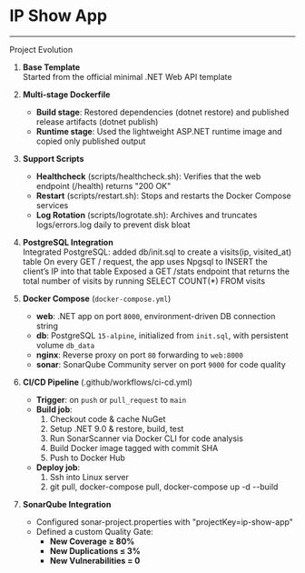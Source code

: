 # IP Show App
---

Project Evolution

1. **Base Template**  
   Started from the official minimal .NET Web API template

2. **Multi-stage Dockerfile**  
   - **Build stage**: Restored dependencies (dotnet restore) and published release artifacts (dotnet publish)
   - **Runtime stage**: Used the lightweight ASP.NET runtime image and copied only published output

3. **Support Scripts**  
   - **Healthcheck** (scripts/healthcheck.sh): Verifies that the web endpoint (/health) returns "200 OK"
   - **Restart** (scripts/restart.sh): Stops and restarts the Docker Compose services
   - **Log Rotation** (scripts/logrotate.sh): Archives and truncates logs/errors.log daily to prevent disk bloat

4. **PostgreSQL Integration**  
   Integrated PostgreSQL: added db/init.sql to create a visits(ip, visited_at) table
   On every GET / request, the app uses Npgsql to INSERT the client’s IP into that table
   Exposed a GET /stats endpoint that returns the total number of visits by running SELECT COUNT(*) FROM visits

5. **Docker Compose** (`docker-compose.yml`)  
   - **web**: .NET app on port `8000`, environment-driven DB connection string
   - **db**: PostgreSQL `15-alpine`, initialized from `init.sql`, with persistent volume `db_data`
   - **nginx**: Reverse proxy on port `80` forwarding to `web:8000`
   - **sonar**: SonarQube Community server on port `9000` for code quality

6. **CI/CD Pipeline** (.github/workflows/ci-cd.yml)  
   - **Trigger**: on `push` or `pull_request` to `main`
   - **Build job**:  
     1. Checkout code & cache NuGet
     2. Setup .NET 9.0 & restore, build, test
     3. Run SonarScanner via Docker CLI for code analysis 
     4. Build Docker image tagged with commit SHA 
     5. Push to Docker Hub
   - **Deploy job**:  
     1. Ssh into Linux server
     2. git pull, docker-compose pull, docker-compose up -d --build

7. **SonarQube Integration**  
   - Configured sonar-project.properties with "projectKey=ip-show-app"  
   - Defined a custom Quality Gate:  
     - **New Coverage ≥ 80%**  
     - **New Duplications ≤ 3%**  
     - **New Vulnerabilities = 0**  
   


